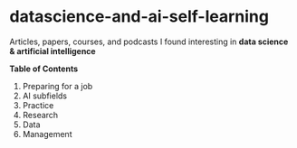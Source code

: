 # datascience-and-ai-self-learning

Articles, papers, courses, and podcasts I found interesting in **data science & artificial intelligence**

**Table of Contents**
1. Preparing for a job
2. AI subfields
3. Practice
4. Research
5. Data
6. Management
